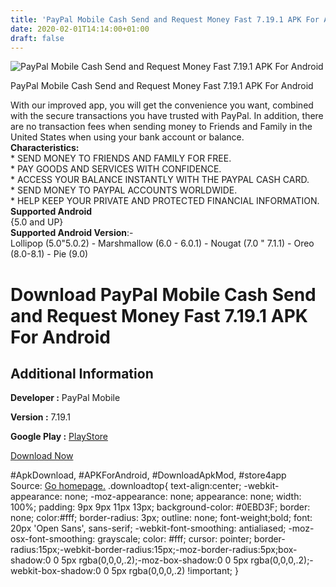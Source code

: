 ```yaml
---
title: 'PayPal Mobile Cash Send and Request Money Fast 7.19.1 APK For Android'
date: 2020-02-01T14:14:00+01:00
draft: false
---
```


![PayPal Mobile Cash Send and Request Money Fast 7.19.1 APK For Android](https://i1.wp.com/apkhome.net/wp-content/uploads/2020/02/PayPal-Mobile-Cash-Send-and-Request-Money-Fast-7.19.1.png "PayPal Mobile Cash Send and Request Money Fast 7.19.1 APK For Android")

  

PayPal Mobile Cash Send and Request Money Fast 7.19.1 APK For Android

With our improved app, you will get the convenience you want, combined with the secure transactions you have trusted with PayPal. In addition, there are no transaction fees when sending money to Friends and Family in the United States when using your bank account or balance.  
**Characteristics:**  
\* SEND MONEY TO FRIENDS AND FAMILY FOR FREE.  
\* PAY GOODS AND SERVICES WITH CONFIDENCE.  
\* ACCESS YOUR BALANCE INSTANTLY WITH THE PAYPAL CASH CARD.  
\* SEND MONEY TO PAYPAL ACCOUNTS WORLDWIDE.  
\* HELP KEEP YOUR PRIVATE AND PROTECTED FINANCIAL INFORMATION.  
**Supported Android**  
{5.0 and UP}  
**Supported Android Version**:-  
Lollipop (5.0"5.0.2) - Marshmallow (6.0 - 6.0.1) - Nougat (7.0 " 7.1.1) - Oreo (8.0-8.1) - Pie (9.0)

Download PayPal Mobile Cash Send and Request Money Fast 7.19.1 APK For Android
==============================================================================

Additional Information
----------------------

**Developer :** PayPal Mobile

**Version :** 7.19.1

**Google Play :** [PlayStore](https://play.google.com/store/apps/details?id=com.paypal.android.p2pmobile&hl=en)

  

[Download Now](https://store4app.co/post/paypal-mobile-cash-send-and-request-money-fast-7-19-1-apk-for-android_1580559346)

  
#ApkDownload, #APKForAndroid, #DownloadApkMod, #store4app  
Source: [Go homepage.](https://store4app.co/post/paypal-mobile-cash-send-and-request-money-fast-7-19-1-apk-for-android_1580559346) .downloadtop{ text-align:center; -webkit-appearance: none; -moz-appearance: none; appearance: none; width: 100%; padding: 9px 9px 11px 13px; background-color: #0EBD3F; border: none; color:#fff; border-radius: 3px; outline: none; font-weight;bold; font: 20px 'Open Sans', sans-serif; -webkit-font-smoothing: antialiased; -moz-osx-font-smoothing: grayscale; color: #fff; cursor: pointer; border-radius:15px;-webkit-border-radius:15px;-moz-border-radius:5px;box-shadow:0 0 5px rgba(0,0,0,.2);-moz-box-shadow:0 0 5px rgba(0,0,0,.2);-webkit-box-shadow:0 0 5px rgba(0,0,0,.2) !important; }